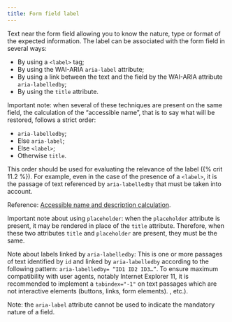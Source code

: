 ```yaml
---
title: Form field label
---
```


Text near the form field allowing you to know the nature, type or format of the expected information. The label can be associated with the form field in several ways:

- By using a `<label>` tag;
- By using the WAI-ARIA `aria-label` attribute;
- By using a link between the text and the field by the WAI-ARIA attribute `aria-labelledby`;
- By using the `title` attribute.

Important note: when several of these techniques are present on the same field, the calculation of the “accessible name”, that is to say what will be restored, follows a strict order:

- `aria-labelledby`;
- Else `aria-label`;
- Else `<label>`;
- Otherwise `title`.

This order should be used for evaluating the relevance of the label ({% crit 11.2 %}). For example, even in the case of the presence of a `<label>`, it is the passage of text referenced by `aria-labelledby` that must be taken into account.

Reference: <span lang="en">[Accessible name and description calculation](https://www.w3.org/TR/html-aam-1.0/#accessible-name-and-description-computation)</span >.

Important note about using `placeholder`: when the `placeholder` attribute is present, it may be rendered in place of the `title` attribute. Therefore, when these two attributes `title` and `placeholder` are present, they must be the same.

Note about labels linked by `aria-labelledby`: This is one or more passages of text identified by `id` and linked by `aria-labelledby` according to the following pattern: `aria-labelledby= “ID1 ID2 ID3…”`.
To ensure maximum compatibility with user agents, notably Internet Explorer 11, it is recommended to implement a `tabindex="-1"` on text passages which are not interactive elements (buttons, links, form elements). , etc.).

Note: the `aria-label` attribute cannot be used to indicate the mandatory nature of a field.

